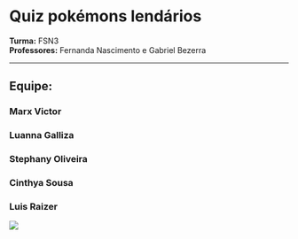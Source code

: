 # Quiz pokémons lendários
**Turma:** FSN3  
**Professores:** Fernanda Nascimento e Gabriel Bezerra  

---
## Equipe:
### Marx Victor
### Luanna Galliza
### Stephany Oliveira
### Cinthya Sousa
### Luis Raizer

![](https://media2.giphy.com/media/5Yl9ZjaQI3waUpEBVO/200w.gif?cid=6c09b952j27xjkalhjvuy9ob4gkcj422mcq17odchm5znsq9&ep=v1_gifs_search&rid=200w.gif&ct=g)
